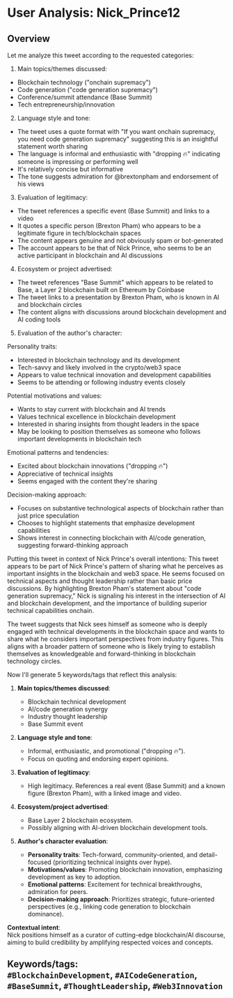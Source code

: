 # User Analysis: Nick_Prince12

## Overview

<think>
Let me analyze this tweet according to the requested categories:

1. Main topics/themes discussed:
- Blockchain technology ("onchain supremacy")
- Code generation ("code generation supremacy")
- Conference/summit attendance (Base Summit)
- Tech entrepreneurship/innovation

2. Language style and tone:
- The tweet uses a quote format with "If you want onchain supremacy, you need code generation supremacy" suggesting this is an insightful statement worth sharing
- The language is informal and enthusiastic with "dropping 🔥" indicating someone is impressing or performing well
- It's relatively concise but informative
- The tone suggests admiration for @brextonpham and endorsement of his views

3. Evaluation of legitimacy:
- The tweet references a specific event (Base Summit) and links to a video
- It quotes a specific person (Brexton Pham) who appears to be a legitimate figure in tech/blockchain spaces
- The content appears genuine and not obviously spam or bot-generated
- The account appears to be that of Nick Prince, who seems to be an active participant in blockchain and AI discussions

4. Ecosystem or project advertised:
- The tweet references "Base Summit" which appears to be related to Base, a Layer 2 blockchain built on Ethereum by Coinbase
- The tweet links to a presentation by Brexton Pham, who is known in AI and blockchain circles
- The content aligns with discussions around blockchain development and AI coding tools

5. Evaluation of the author's character:

Personality traits:
- Interested in blockchain technology and its development
- Tech-savvy and likely involved in the crypto/web3 space
- Appears to value technical innovation and development capabilities
- Seems to be attending or following industry events closely

Potential motivations and values:
- Wants to stay current with blockchain and AI trends
- Values technical excellence in blockchain development
- Interested in sharing insights from thought leaders in the space
- May be looking to position themselves as someone who follows important developments in blockchain tech

Emotional patterns and tendencies:
- Excited about blockchain innovations ("dropping 🔥")
- Appreciative of technical insights
- Seems engaged with the content they're sharing

Decision-making approach:
- Focuses on substantive technological aspects of blockchain rather than just price speculation
- Chooses to highlight statements that emphasize development capabilities
- Shows interest in connecting blockchain with AI/code generation, suggesting forward-thinking approach

Putting this tweet in context of Nick Prince's overall intentions:
This tweet appears to be part of Nick Prince's pattern of sharing what he perceives as important insights in the blockchain and web3 space. He seems focused on technical aspects and thought leadership rather than basic price discussions. By highlighting Brexton Pham's statement about "code generation supremacy," Nick is signaling his interest in the intersection of AI and blockchain development, and the importance of building superior technical capabilities onchain.

The tweet suggests that Nick sees himself as someone who is deeply engaged with technical developments in the blockchain space and wants to share what he considers important perspectives from industry figures. This aligns with a broader pattern of someone who is likely trying to establish themselves as knowledgeable and forward-thinking in blockchain technology circles.

Now I'll generate 5 keywords/tags that reflect this analysis:
</think>

1. **Main topics/themes discussed**:  
   - Blockchain technical development  
   - AI/code generation synergy  
   - Industry thought leadership  
   - Base Summit event  

2. **Language style and tone**:  
   - Informal, enthusiastic, and promotional ("dropping 🔥").  
   - Focus on quoting and endorsing expert opinions.  

3. **Evaluation of legitimacy**:  
   - High legitimacy. References a real event (Base Summit) and a known figure (Brexton Pham), with a linked image and video.  

4. **Ecosystem/project advertised**:  
   - Base Layer 2 blockchain ecosystem.  
   - Possibly aligning with AI-driven blockchain development tools.  

5. **Author's character evaluation**:  
   - **Personality traits**: Tech-forward, community-oriented, and detail-focused (prioritizing technical insights over hype).  
   - **Motivations/values**: Promoting blockchain innovation, emphasizing development as key to adoption.  
   - **Emotional patterns**: Excitement for technical breakthroughs, admiration for peers.  
   - **Decision-making approach**: Prioritizes strategic, future-oriented perspectives (e.g., linking code generation to blockchain dominance).  

**Contextual intent**:  
Nick positions himself as a curator of cutting-edge blockchain/AI discourse, aiming to build credibility by amplifying respected voices and concepts.  

**Keywords/tags**:  
`#BlockchainDevelopment`, `#AICodeGeneration`, `#BaseSummit`, `#ThoughtLeadership`, `#Web3Innovation`
---
